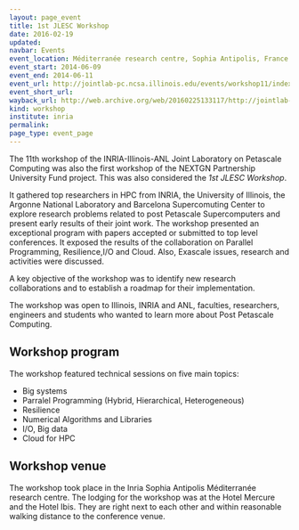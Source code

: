 ```yaml
---
layout: page_event
title: 1st JLESC Workshop
date: 2016-02-19
updated:
navbar: Events
event_location: Méditerranée research centre, Sophia Antipolis, France
event_start: 2014-06-09
event_end: 2014-06-11
event_url: http://jointlab-pc.ncsa.illinois.edu/events/workshop11/index.html
event_short_url:
wayback_url: http://web.archive.org/web/20160225133117/http://jointlab-pc.ncsa.illinois.edu/events/workshop11/index.html
kind: workshop
institute: inria
permalink:
page_type: event_page
---
```


The 11th workshop of the INRIA-Illinois-ANL Joint Laboratory on Petascale Computing was
also the first workshop of the NEXTGN Partnership University Fund project. This was also considered the *1st JLESC Workshop*.

It gathered top researchers in HPC from INRIA, the University of Illinois,
the Argonne National Laboratory and Barcelona Supercomuting Center to explore research problems
related to post Petascale Supercomputers and present early results of their joint work.
The workshop presented an exceptional program with papers accepted or submitted to top level conferences.
It exposed the results of the collaboration on Parallel Programming, Resilience,I/O and Cloud.
Also, Exascale issues, research and activities were discussed.

A key objective of the workshop was to identify new research collaborations and to establish a roadmap
for their implementation.

The workshop was open to Illinois, INRIA and ANL, faculties, researchers, engineers and students
who wanted to learn more about Post Petascale Computing.


## Workshop program

The workshop featured technical sessions on five main topics:

* Big systems
* Parralel Programming (Hybrid, Hierarchical, Heterogeneous)
* Resilience
* Numerical Algorithms and Libraries
* I/O, Big data
* Cloud for HPC


## Workshop venue

The workshop took place in the Inria Sophia Antipolis Méditerranée research centre.
The lodging for the workshop was at the Hotel Mercure and the Hotel Ibis.
They are right next to each other and within reasonable walking distance to the conference venue.
